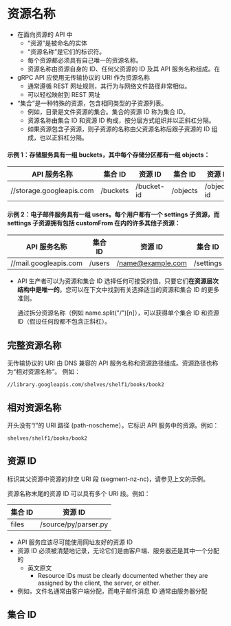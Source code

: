 # 资源名称
* 在面向资源的 API 中
    * “资源”是被命名的实体
    * “资源名称”是它们的标识符。
    * 每个资源都必须具有自己唯一的资源名称。 
    * 资源名称由资源自身的 ID、任何父资源的 ID 及其 API 服务名称组成。在
* gRPC API 应使用无传输协议的 URI 作为资源名称
    * 通常遵循 REST 网址规则，其行为与网络文件路径非常相似。
    * 可以轻松映射到 REST 网址
* “集合”是一种特殊的资源，包含相同类型的子资源列表。
    * 例如，目录是文件资源的集合。集合的资源 ID 称为集合 ID。
    * 资源名称由集合 ID 和资源 ID 构成，按分层方式组织并以正斜杠分隔。
    * 如果资源包含子资源，则子资源的名称由父资源名称后跟子资源的 ID 组成，也以正斜杠分隔。


#### 示例 1：存储服务具有一组 buckets，其中每个存储分区都有一组 objects：

| API 服务名称 | 集合 ID | 资源 ID | 集合 ID | 资源 ID |
| --- | --- | --- | --- | --- |
| //storage.googleapis.com|/buckets|/bucket-id|/objects|/object-id|
    


#### 示例 2：电子邮件服务具有一组 users。每个用户都有一个 settings 子资源，而 settings 子资源拥有包括 customFrom 在内的许多其他子资源：

| API 服务名称 | 集合 ID | 资源 ID | 集合 ID | 资源 ID |
| --- | --- | --- | --- | --- |
| //mail.googleapis.com	| /users | /name@example.com | /settings | /customFrom |
    
    
* API 生产者可以为资源和集合 ID 选择任何可接受的值，只要它们**在资源层次结构中是唯一的**。您可以在下文中找到有关选择适当的资源和集合 ID 的更多准则。

    通过拆分资源名称（例如 name.split("/")[n]），可以获得单个集合 ID 和资源 ID（假设任何段都不包含正斜杠）。

## 完整资源名称
无传输协议的 URI 由 DNS 兼容的 API 服务名称和资源路径组成。资源路径也称为“相对资源名称”。 例如：

```
//library.googleapis.com/shelves/shelf1/books/book2
```

## 相对资源名称
开头没有“/”的 URI 路径 (path-noscheme）。它标识 API 服务中的资源。例如：

```
shelves/shelf1/books/book2
```

## 资源 ID
标识其父资源中资源的非空 URI 段 (segment-nz-nc)，请参见上文的示例。

资源名称末尾的资源 ID 可以具有多个 URI 段。例如：

| 集合 ID | 资源 ID |
| --- | --- |
| files | /source/py/parser.py |

* API 服务应该尽可能使用网址友好的资源 ID
* 资源 ID 必须被清楚地记录，无论它们是由客户端、服务器还是其中一个分配的
    * 英文原文
        * Resource IDs must be clearly documented whether they are assigned by the client, the server, or either.
* 例如，文件名通常由客户端分配，而电子邮件消息 ID 通常由服务器分配

## 集合 ID
